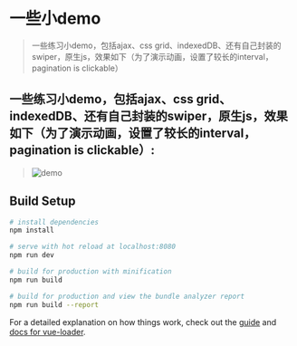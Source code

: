# 一些小demo

> 一些练习小demo，包括ajax、css grid、indexedDB、还有自己封装的swiper，原生js，效果如下（为了演示动画，设置了较长的interval，pagination is clickable）

## 一些练习小demo，包括ajax、css grid、indexedDB、还有自己封装的swiper，原生js，效果如下（为了演示动画，设置了较长的interval，pagination is clickable）:

> ![demo](./src/components/swiper-demo/demo/demo1.gif)


## Build Setup

``` bash
# install dependencies
npm install

# serve with hot reload at localhost:8080
npm run dev

# build for production with minification
npm run build

# build for production and view the bundle analyzer report
npm run build --report
```

For a detailed explanation on how things work, check out the [guide](http://vuejs-templates.github.io/webpack/) and [docs for vue-loader](http://vuejs.github.io/vue-loader).
